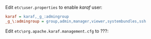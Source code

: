 

Edit `etc\user.properties` to enable *karaf* user:

```ini
karaf = karaf,_g_:admingroup
_g_\:admingroup = group,admin,manager,viewer,systembundles,ssh
```



Edit `etc\org.apache.karaf.management.cfg` to ???:

